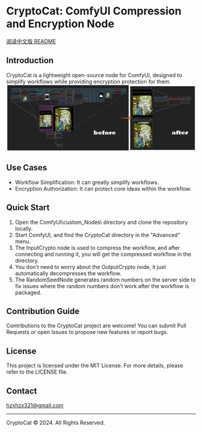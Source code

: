 # CryptoCat: ComfyUI Compression and Encryption Node

[阅读中文版 README](CHINESE_README.md)

## Introduction
CryptoCat is a lightweight open-source node for ComfyUI, designed to simplify workflows while providing encryption protection for them.
![image](docs/image1.png)

## Use Cases
- Workflow Simplification: It can greatly simplify workflows.
- Encryption Authorization: It can protect core ideas within the workflow.

## Quick Start
1. Open the ComfyUI\custom_Nodes\ directory and clone the repository locally.
2. Start ComfyUI, and find the CryptoCat directory in the "Advanced" menu.
3. The InputCrypto node is used to compress the workflow, and after connecting and running it, you will get the compressed workflow in the directory.
4. You don't need to worry about the OutputCrypto node, it just automatically decompresses the workflow.
5. The RandomSeedNode generates random numbers on the server side to fix issues where the random numbers don't work after the workflow is packaged.

## Contribution Guide
Contributions to the CryptoCat project are welcome! You can submit Pull Requests or open Issues to propose new features or report bugs.

## License
This project is licensed under the MIT License. For more details, please refer to the LICENSE file.

## Contact
hzxhzx321@gmail.com

---
CryptoCat © 2024. All Rights Reserved.